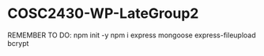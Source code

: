 # COSC2430-WP-LateGroup2

REMEMBER TO DO: 
npm init -y
npm i express mongoose express-fileupload bcrypt
